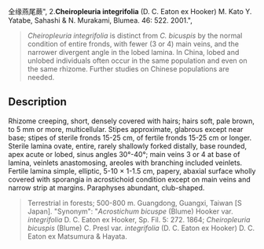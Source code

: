 全缘燕尾蕨",
2.**Cheiropleuria integrifolia** (D. C. Eaton ex Hooker) M. Kato Y. Yatabe, Sahashi & N. Murakami, Blumea. 46: 522. 2001.",

> *Cheiropleuria integrifolia* is distinct from *C. bicuspis* by the normal condition of entire fronds, with fewer (3 or 4) main veins, and the narrower divergent angle in the lobed lamina. In China, lobed and unlobed individuals often occur in the same population and even on the same rhizome. Further studies on Chinese populations are needed.

## Description
Rhizome creeping, short, densely covered with hairs; hairs soft, pale brown, to 5 mm or more, multicellular. Stipes approximate, glabrous except near base; stipes of sterile fronds 15-25 cm, of fertile fronds 15-25 cm or longer. Sterile lamina ovate, entire, rarely shallowly forked distally, base rounded, apex acute or lobed, sinus angles 30°-40°; main veins 3 or 4 at base of lamina, veinlets anastomosing, areoles with branching included veinlets. Fertile lamina simple, elliptic, 5-10 × 1-1.5 cm, papery, abaxial surface wholly covered with sporangia in acrostichoid condition except on main veins and narrow strip at margins. Paraphyses abundant, club-shaped.

> Terrestrial in forests; 500-800 m. Guangdong, Guangxi, Taiwan [S Japan].
  "Synonym": "*Acrostichum bicuspe* (Blume) Hooker var. *integrifolia* D. C. Eaton ex Hooker, Sp. Fil. 5: 272. 1864; *Cheiropleuria bicuspis* (Blume) C. Presl var. *integrifolia* (D. C. Eaton ex Hooker) D. C. Eaton ex Matsumura &amp; Hayata.
